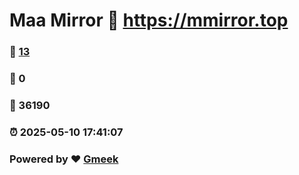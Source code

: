 # Maa Mirror :link: https://mmirror.top 
### :page_facing_up: [13](https://mmirror.top/tag.html) 
### :speech_balloon: 0 
### :hibiscus: 36190 
### :alarm_clock: 2025-05-10 17:41:07 
### Powered by :heart: [Gmeek](https://github.com/Meekdai/Gmeek)
